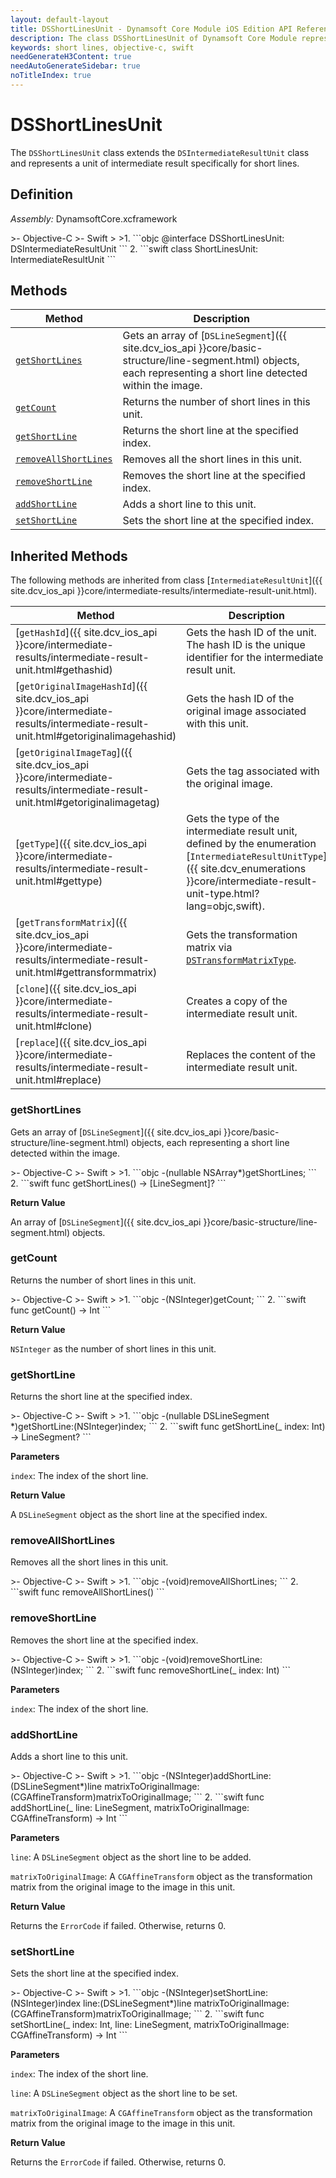 ```yaml
---
layout: default-layout
title: DSShortLinesUnit - Dynamsoft Core Module iOS Edition API Reference
description: The class DSShortLinesUnit of Dynamsoft Core Module represents a unit that contains the detected short lines.
keywords: short lines, objective-c, swift
needGenerateH3Content: true
needAutoGenerateSidebar: true
noTitleIndex: true
---
```


# DSShortLinesUnit

The `DSShortLinesUnit` class extends the `DSIntermediateResultUnit` class and represents a unit of intermediate result specifically for short lines.

## Definition

*Assembly:* DynamsoftCore.xcframework

<div class="sample-code-prefix"></div>
>- Objective-C
>- Swift
>
>1. 
```objc
@interface DSShortLinesUnit: DSIntermediateResultUnit
```
2. 
```swift
class ShortLinesUnit: IntermediateResultUnit
```

## Methods

| Method | Description |
|------- |-------------|
| [`getShortLines`](#getshortlines) | Gets an array of [`DSLineSegment`]({{ site.dcv_ios_api }}core/basic-structure/line-segment.html) objects, each representing a short line detected within the image. |
| [`getCount`](#getcount) | Returns the number of short lines in this unit. |
| [`getShortLine`](#getshortline) | Returns the short line at the specified index. |
| [`removeAllShortLines`](#removeallshortlines) | Removes all the short lines in this unit. |
| [`removeShortLine`](#removeshortline) | Removes the short line at the specified index. |
| [`addShortLine`](#addshortline) | Adds a short line to this unit. |
| [`setShortLine`](#setshortline) | Sets the short line at the specified index. |

## Inherited Methods

The following methods are inherited from class [`IntermediateResultUnit`]({{ site.dcv_ios_api }}core/intermediate-results/intermediate-result-unit.html).

| Method | Description |
|------- |-------------|
| [`getHashId`]({{ site.dcv_ios_api }}core/intermediate-results/intermediate-result-unit.html#gethashid) | Gets the hash ID of the unit. The hash ID is the unique identifier for the intermediate result unit. |
| [`getOriginalImageHashId`]({{ site.dcv_ios_api }}core/intermediate-results/intermediate-result-unit.html#getoriginalimagehashid) | Gets the hash ID of the original image associated with this unit. |
| [`getOriginalImageTag`]({{ site.dcv_ios_api }}core/intermediate-results/intermediate-result-unit.html#getoriginalimagetag) | Gets the tag associated with the original image. |
| [`getType`]({{ site.dcv_ios_api }}core/intermediate-results/intermediate-result-unit.html#gettype) | Gets the type of the intermediate result unit, defined by the enumeration [`IntermediateResultUnitType`]({{ site.dcv_enumerations }}core/intermediate-result-unit-type.html?lang=objc,swift). |
| [`getTransformMatrix`]({{ site.dcv_ios_api }}core/intermediate-results/intermediate-result-unit.html#gettransformmatrix) | Gets the transformation matrix via [`DSTransformMatrixType`]({{site.dcv_enumerations}}/core/transform-matrix-type.html). |
| [`clone`]({{ site.dcv_ios_api }}core/intermediate-results/intermediate-result-unit.html#clone) | Creates a copy of the intermediate result unit. |
| [`replace`]({{ site.dcv_ios_api }}core/intermediate-results/intermediate-result-unit.html#replace) | Replaces the content of the intermediate result unit. |

### getShortLines

Gets an array of [`DSLineSegment`]({{ site.dcv_ios_api }}core/basic-structure/line-segment.html) objects, each representing a short line detected within the image.

<div class="sample-code-prefix"></div>
>- Objective-C
>- Swift
>
>1. 
```objc
-(nullable NSArray<DSLineSegment*>*)getShortLines;
```
2. 
```swift
func getShortLines() -> [LineSegment]?
```

**Return Value**

An array of [`DSLineSegment`]({{ site.dcv_ios_api }}core/basic-structure/line-segment.html) objects.

### getCount

Returns the number of short lines in this unit.

<div class="sample-code-prefix"></div>
>- Objective-C
>- Swift
>
>1. 
```objc
-(NSInteger)getCount;
```
2. 
```swift
func getCount() -> Int
```

**Return Value**

`NSInteger` as the number of short lines in this unit.

### getShortLine

Returns the short line at the specified index.

<div class="sample-code-prefix"></div>
>- Objective-C
>- Swift
>
>1. 
```objc
-(nullable DSLineSegment *)getShortLine:(NSInteger)index;
```
2. 
```swift
func getShortLine(_ index: Int) -> LineSegment?
```

**Parameters**

`index`: The index of the short line.

**Return Value**

A `DSLineSegment` object as the short line at the specified index.

### removeAllShortLines

Removes all the short lines in this unit.

<div class="sample-code-prefix"></div>
>- Objective-C
>- Swift
>
>1. 
```objc
-(void)removeAllShortLines;
```
2. 
```swift
func removeAllShortLines()
```

### removeShortLine

Removes the short line at the specified index.

<div class="sample-code-prefix"></div>
>- Objective-C
>- Swift
>
>1. 
```objc
-(void)removeShortLine:(NSInteger)index;
```
2. 
```swift
func removeShortLine(_ index: Int)
```

**Parameters**

`index`: The index of the short line.

### addShortLine

Adds a short line to this unit.

<div class="sample-code-prefix"></div>
>- Objective-C
>- Swift
>
>1. 
```objc
-(NSInteger)addShortLine:(DSLineSegment*)line
    matrixToOriginalImage:(CGAffineTransform)matrixToOriginalImage;
```
2. 
```swift
func addShortLine(_ line: LineSegment, matrixToOriginalImage: CGAffineTransform) -> Int
```

**Parameters**

`line`: A `DSLineSegment` object as the short line to be added.

`matrixToOriginalImage`: A `CGAffineTransform` object as the transformation matrix from the original image to the image in this unit.

**Return Value**

Returns the `ErrorCode` if failed. Otherwise, returns 0.

### setShortLine

Sets the short line at the specified index.

<div class="sample-code-prefix"></div>
>- Objective-C
>- Swift
>
>1. 
```objc
-(NSInteger)setShortLine:(NSInteger)index
                    line:(DSLineSegment*)line
   matrixToOriginalImage:(CGAffineTransform)matrixToOriginalImage;
```
2. 
```swift
func setShortLine(_ index: Int, line: LineSegment, matrixToOriginalImage: CGAffineTransform) -> Int
```

**Parameters**

`index`: The index of the short line.

`line`: A `DSLineSegment` object as the short line to be set.

`matrixToOriginalImage`: A `CGAffineTransform` object as the transformation matrix from the original image to the image in this unit.

**Return Value**

Returns the `ErrorCode` if failed. Otherwise, returns 0.
